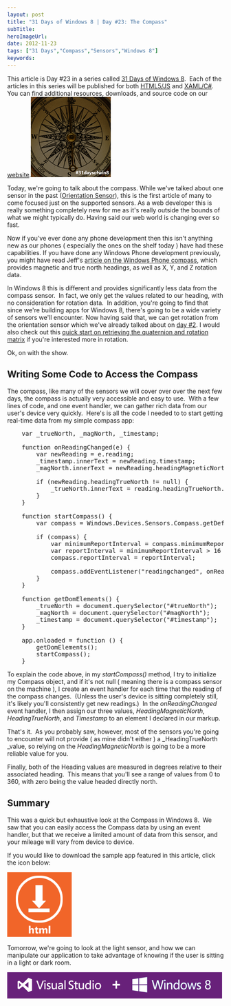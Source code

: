 ```yaml
---
layout: post 
title: "31 Days of Windows 8 | Day #23: The Compass"
subTitle: 
heroImageUrl: 
date: 2012-11-23
tags: ["31 Days","Compass","Sensors","Windows 8"]
keywords: 
---
```


This article is Day #23 in a series called [31 Days of Windows 8](http://31daysofwindows8.com/).&nbsp; Each of the articles in this series will be published for both [HTML5/JS](http://csell.net/category/windows-8/31-days/) and [XAML/C#](http://www.jeffblankenburg.com/category/31-days-of-windows-8/). You can find additional resources, downloads, and source code on our [website](http://www.31daysofwindows8.com/).[![Compass](Compass.png "Compass")](http://31daysofwindows8.com/?days=23)

Today, we're going to talk about the compass. While we've talked about one sensor in the past ([Orientation Sensor](http://csell.net/2012/11/02/31-days-of-windows-8-day-2-orientation-snap)), this is the first article of many to come focused just on the supported sensors. As a web developer this is really something completely new for me as it's really outside the bounds of what we might typically do. Having said our web world is changing ever so fast.

Now if you've ever done any phone development then this isn't anything new as our phones ( especially the ones on the shelf today ) have had these capabilities. If you have done any Windows Phone development previously, you might have read Jeff's [article on the Windows Phone compass](http://www.jeffblankenburg.com/2011/11/04/31-days-of-mango-day-4-compass), which provides magnetic and true north headings, as well as X, Y, and Z rotation data.

In Windows 8 this is different and provides significantly less data from the compass sensor.&nbsp; In fact, we only get the values related to our heading, with no consideration for rotation data.&nbsp; In addition, you're going to find that since we're building apps for Windows 8, there's going to be a wide variety of sensors we'll encounter. Now having said that, we can get rotation from the orientation sensor which we've already talked about on [day #2](http://csell.net/2012/11/02/31-days-of-windows-8-day-2-orientation-snap). I would also check out this [quick start on retrieving the quaternion and rotation matrix](http://msdn.microsoft.com/en-us/library/windows/apps/hh465270.aspx) if you're interested more in rotation.

Ok, on with the show.

## Writing Some Code to Access the Compass

The compass, like many of the sensors we will cover over over the next few days, the compass is actually very accessible and easy to use.&nbsp; With a few lines of code, and one event handler, we can gather rich data from our user's device very quickly.&nbsp; Here's is all the code I needed to to start getting real-time data from my simple compass app:
<pre class="prettyprint">    var _trueNorth, _magNorth, _timestamp;

    function onReadingChanged(e) {
        var newReading = e.reading;
        _timestamp.innerText = newReading.timestamp;
        _magNorth.innerText = newReading.headingMagneticNorth.toFixed(2);

        if (newReading.headingTrueNorth != null) {
            _trueNorth.innerText = reading.headingTrueNorth.toFixed(2);
        }
    }

    function startCompass() {
        var compass = Windows.Devices.Sensors.Compass.getDefault();

        if (compass) {
            var minimumReportInterval = compass.minimumReportInterval;
            var reportInterval = minimumReportInterval > 16 ? minimumReportInterval : 16;
            compass.reportInterval = reportInterval;

            compass.addEventListener("readingchanged", onReadingChanged);
        }
    }

    function getDomElements() {
        _trueNorth = document.querySelector("#trueNorth");
        _magNorth = document.querySelector("#magNorth");
        _timestamp = document.querySelector("#timestamp");
    }

    app.onloaded = function () {
        getDomElements();
        startCompass();
    }</pre>

<font color="#000000" face="Consolas"></font>

To explain the code above, in my _startCompass()_ method, I try to initialize my Compass object, and if it's not null ( meaning there is a compass sensor on the machine ), I create an event handler for each time that the reading of the compass changes.&nbsp; (Unless the user's device is sitting completely still, it's likely you'll consistently get new readings.)&nbsp; In the _onReadingChanged_ event handler, I then assign our three values, _HeadingMagneticNorth_, _HeadingTrueNorth_, and _Timestamp_ to an element I declared in our markup.

That's it.&nbsp; As you probably saw, however, most of the sensors you're going to encounter will not provide ( as mine didn't either ) a _HeadingTrueNorth _value, so relying on the _HeadingMagneticNorth_ is going to be a more reliable value for you.

Finally, both of the Heading values are measured in degrees relative to their associated heading.&nbsp; This means that you'll see a range of values from 0 to 360, with zero being the value headed directly north.

## Summary

This was a quick but exhaustive look at the Compass in Windows 8.&nbsp; We saw that you can easily access the Compass data by using an event handler, but that we receive a limited amount of data from this sensor, and your mileage will vary from device to device.

If you would like to download the sample app featured in this article, click the icon below:

[![downloadHTML](downloadHTML18.png "downloadHTML")](https://github.com/csell5/31DaysOfWindows8/tree/master/source/HTML5/Day23-Compass)

<style type="text/css">

.csharpcode, .csharpcode pre
{
	font-size: small;
	color: black;
	font-family: consolas, "Courier New", courier, monospace;
	background-color: #ffffff;
	/*white-space: pre;*/
}
.csharpcode pre { margin: 0em; }
.csharpcode .rem { color: #008000; }
.csharpcode .kwrd { color: #0000ff; }
.csharpcode .str { color: #006080; }
.csharpcode .op { color: #0000c0; }
.csharpcode .preproc { color: #cc6633; }
.csharpcode .asp { background-color: #ffff00; }
.csharpcode .html { color: #800000; }
.csharpcode .attr { color: #ff0000; }
.csharpcode .alt 
{
	background-color: #f4f4f4;
	width: 100%;
	margin: 0em;
}
.csharpcode .lnum { color: #606060; }</style>

Tomorrow, we're going to look at the light sensor, and how we can manipulate our application to take advantage of knowing if the user is sitting in a light or dark room.

[![downloadTheTools](downloadTheTools18.png "downloadTheTools")](http://aka.ms/cta-4)
